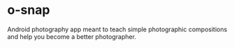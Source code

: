 # o-snap
Android photography app meant to teach simple photographic compositions and help you become a better photographer.
